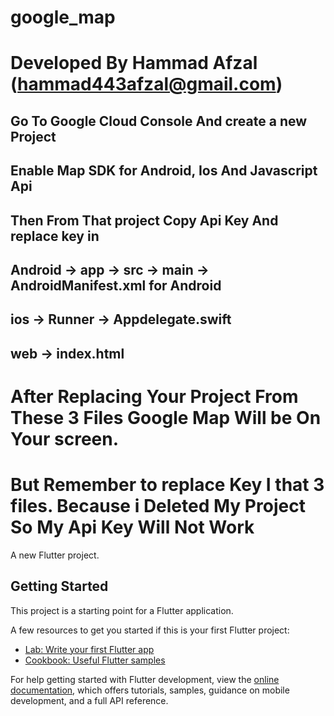 # google_map
# Developed By Hammad Afzal (hammad443afzal@gmail.com)

## Go To Google Cloud Console And create a new Project
## Enable Map SDK for Android, Ios And Javascript Api

## Then From That project Copy Api Key And replace key in 
##   Android -> app -> src -> main -> AndroidManifest.xml for Android
##   ios -> Runner -> Appdelegate.swift
##   web -> index.html

# After Replacing Your Project From These 3 Files Google Map Will be On Your screen. 
# But Remember to replace Key I that 3 files. Because i Deleted My Project So My Api Key Will Not Work


A new Flutter project.

## Getting Started

This project is a starting point for a Flutter application.

A few resources to get you started if this is your first Flutter project:

- [Lab: Write your first Flutter app](https://docs.flutter.dev/get-started/codelab)
- [Cookbook: Useful Flutter samples](https://docs.flutter.dev/cookbook)

For help getting started with Flutter development, view the
[online documentation](https://docs.flutter.dev/), which offers tutorials,
samples, guidance on mobile development, and a full API reference.
